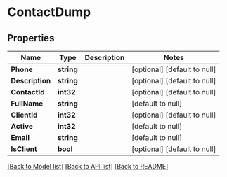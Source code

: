 # ContactDump

## Properties
Name | Type | Description | Notes
------------ | ------------- | ------------- | -------------
**Phone** | **string** |  | [optional] [default to null]
**Description** | **string** |  | [optional] [default to null]
**ContactId** | **int32** |  | [optional] [default to null]
**FullName** | **string** |  | [default to null]
**ClientId** | **int32** |  | [optional] [default to null]
**Active** | **int32** |  | [default to null]
**Email** | **string** |  | [default to null]
**IsClient** | **bool** |  | [optional] [default to null]

[[Back to Model list]](../README.md#documentation-for-models) [[Back to API list]](../README.md#documentation-for-api-endpoints) [[Back to README]](../README.md)


